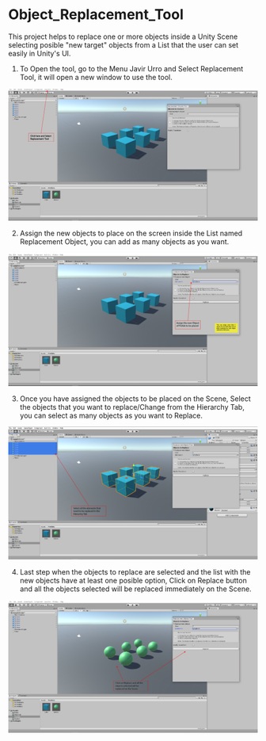 # Object_Replacement_Tool

This project helps to replace one or more objects inside a Unity Scene selecting posible "new target" objects 
from a List that the user can set easily in Unity's UI.

1. To Open the tool, go to the Menu Javir Urro and Select Replacement Tool, it will open a new window to use the tool.

![](Instructions/Screen_1.PNG)

2. Assign the new objects to place on the screen inside the List named Replacement Object, you can add as many objects as you want.

![](Instructions/Screen_2.PNG)

3. Once you have assigned the objects to be placed on the Scene, Select the objects that you want to replace/Change from the Hierarchy Tab, 
you can select as many objects as you want to Replace.

![](Instructions/Screen_3.PNG)

4. Last step when the objects to replace are selected and the list with the new objects have at least one posible option, Click on Replace button
and all the objects selected will be replaced immediately on the Scene.

![](Instructions/Screen_4.PNG)
